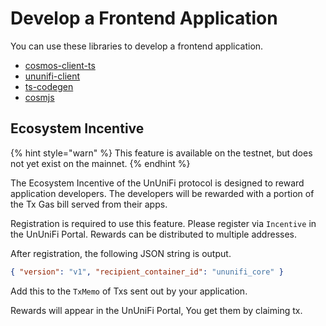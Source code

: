 # Develop a Frontend Application

You can use these libraries to develop a frontend application.

- [cosmos-client-ts](https://github.com/cosmos-client/cosmos-client-ts)
- [ununifi-client](https://github.com/cosmos-client/ununifi-ts)
- [ts-codegen](https://github.com/CosmWasm/ts-codegen)
- [cosmjs](https://github.com/cosmos/cosmjs)

## Ecosystem Incentive

{% hint style="warn" %}
This feature is available on the testnet, but does not yet exist on the mainnet.
{% endhint %}

The Ecosystem Incentive of the UnUniFi protocol is designed to reward application developers.
The developers will be rewarded with a portion of the Tx Gas bill served from their apps.

Registration is required to use this feature.
Please register via `Incentive` in the UnUniFi Portal. Rewards can be distributed to multiple addresses.

After registration, the following JSON string is output.

```json
{ "version": "v1", "recipient_container_id": "ununifi_core" }
```

Add this to the `TxMemo` of Txs sent out by your application.

Rewards will appear in the UnUniFi Portal, You get them by claiming tx.
